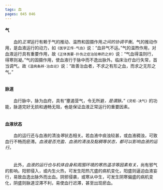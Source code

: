 ```yaml
---
tags: 血
pages: 045 046
---
```

#### 气
&emsp;&emsp;血的<dfn>正常</dfn>运行有赖于气的推动、温煦和固摄作用<dfn>之间的协调平衡</dfn>。气的推动作用，是血液运行的动力，如`《医学正传·气血》`说：“血非气不运。”气的温煦作用，对血液运行具有重要作用，故`《正体类要·扑伤之症治验寒药之非》`说：“气血得温则行，得寒则凝。”气的固摄作用，使血液行于脉中而不逸出脉外。临床治疗血行失常，首当调气。故`《温病条辨·治血论》`说：“故善治血者，不求之有形之血，而求之无形之气。”<br></br>

#### 脉道
&emsp;&emsp;血行脉中，脉为血府，具有“壅遏营气，令无所避<dfn>，是谓脉。</dfn>”`《灵枢·决气》`的功能，脉道完好无损和通畅无阻，~~也~~是保证血液正常运行的重要因素。<br></br>

#### 血液状态
&emsp;&emsp;血的运行还与血液的清浊<dfn>等</dfn>状态相关。若血液中痰浊较甚，或血液稠浊，可致血行不畅而瘀滞。<dfn>血液是否充盈、血液的清浊及黏稠等状态，都可以影响血液的运行。</dfn><br></br>

#### 
&emsp;&emsp;此外，<dfn>血液的运行也与机体自身和周围环境的寒热温凉等因素有关，</dfn>尚有邪气的影响。阳邪侵入，或内生火热，可发生阳热亢盛的病机变化，阳盛则逼迫血液妄行，易致血逸出脉外而出血。阴邪侵袭，或寒从中生，可发生阴寒偏盛的病机变化，阴盛则脉道涩滞不利，易使血行迟滞，甚至出现瘀血。